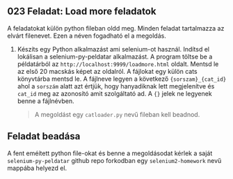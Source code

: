 ## 023 Feladat: Load more feladatok

A feladatokat külön python fileban oldd meg. Minden feladat tartalmazza az elvárt filenevet. Ezen a néven fogadható el a megoldás.

1)  Készíts egy Python alkalmazást ami selenium-ot használ. Indítsd el lokálisan a selenium-py-peldatar alkalmazást. A program töltse be a példatárból az `http://localhost:9999/loadmore.html` oldalt. Mentsd le az első 20 macskás képet az oldalról. A fájlokat egy külön cats könyvtárba mentsd le. A fájlneve legyen a következő `{sorszam}_{cat_id}` ahol a `sorszám` alatt azt értjük, hogy hanyadiknak lett megjelenítve és `cat_id` meg az azonosító amit szolgáltató ad. A `{}` jelek ne legyenek benne a fájlnévben.
    > A megoldást egy `catloader.py` nevű fileban kell beadnod.

## Feladat beadása
A fent eméített python file-okat és benne a megoldásodat kérlek a saját `selenium-py-peldatar` github repo forkodban egy `selenium2-homework` nevű mappába helyezd el.
